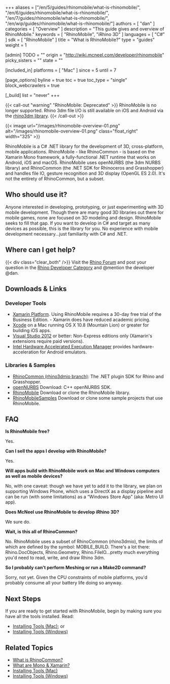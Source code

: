 +++
aliases = ["/en/5/guides/rhinomobile/what-is-rhinomobile/", "/en/6/guides/rhinomobile/what-is-rhinomobile/", "/en/7/guides/rhinomobile/what-is-rhinomobile/", "/en/wip/guides/rhinomobile/what-is-rhinomobile/"]
authors = [ "dan" ]
categories = [ "Overview" ]
description = "This guide gives and overview of RhinoMobile."
keywords = [ "RhinoMobile", "iRhino 3D" ]
languages = [ "C#" ]
sdk = [ "RhinoMobile" ]
title = "What is RhinoMobile?"
type = "guides"
weight = 1

[admin]
TODO = ""
origin = "http://wiki.mcneel.com/developer/rhinomobile"
picky_sisters = ""
state = ""

[included_in]
platforms = [ "Mac" ]
since = 5
until = 7

[page_options]
byline = true
toc = true
toc_type = "single"
block_webcrawlers = true

[_build]
list = "never"
+++

{{< call-out "warning" "RhinoMobile: Deprecated" >}}
RhinoMobile is no longer supported. Rhino 3dm file I/O is still available on iOS and Android via the [rhino3dm library](https://github.com/mcneel/rhino3dm).
{{< /call-out >}}
 
{{< image url="/images/rhinomobile-overview-01.png" alt="/images/rhinomobile-overview-01.png" class="float_right" width="325" >}}

RhinoMobile is a C# .NET library for the development of 3D, cross-platform, mobile applications. RhinoMobile - like RhinoCommon - is based on the Xamarin Mono framework, a fully-functional .NET runtime that works on Android, iOS and macOS. RhinoMobile uses openNURBS (the 3dm NURBS library) and RhinoCommon (the .NET SDK for Rhinoceros and Grasshopper) and handles file IO, gesture recognition and 3D display (OpenGL ES 2.0). It's not the entirety of RhinoCommon, but a subset.

## Who should use it?

Anyone interested in developing, prototyping, or just experimenting with 3D mobile development. Though there are many good 3D libraries out there for mobile games, none are focused on 3D modeling and design. RhinoMobile seeks to fill that gap. If you want to develop in C# and target as many devices as possible, this is the library for you. No experience with mobile development necessary...just familiarity with C# and .NET.

## Where can I get help?
{{< div class="clear_both" />}}
Visit the [Rhino Forum](http://discourse.mcneel.com/) and post your question in the [Rhino Developer Category](http://discourse.mcneel.com/c/rhino-developer) and @mention the developer @dan.

## Downloads & Links

### Developer Tools

- [Xamarin Platform](http://xamarin.com/download). Using RhinoMobile requires a 30-day free trial of the Business Edition. - Xamarin does have reduced academic pricing.
- [Xcode](http://developer.apple.com/xcode/) on a Mac running OS X 10.8 (Mountain Lion) or greater for building iOS apps.
- [Visual Studio 2012](http://https//www.visualstudio.com/en-us/visual-studio-homepage-vs.aspx) or better: Non-Express editions only (Xamarin's extensions require paid versions).
- [Intel Hardware Accelerated Execution Manager](http://software.intel.com/en-us/articles/intel-hardware-accelerated-execution-manager/) provides hardware-acceleration for Android emulators.

### Libraries & Samples

- [RhinoCommon (rhino3dmio branch)](https://github.com/mcneel/rhinocommon/tree/rhino3dmio): The .NET plugin SDK for Rhino and Grasshopper.
- [openNURBS](http://www.rhino3d.com/opennurbs) Download: C++ openNURBS SDK.
- [RhinoMobile](http://github.com/mcneel/RhinoMobile) Download or clone the RhinoMobile library.
- [RhinoMobileSamples](http://github.com/mcneel/RhinoMobileSamples) Download or clone some sample projects that use RhinoMobile.

## FAQ

**Is RhinoMobile free?**

Yes.

**Can I sell the apps I develop with RhinoMobile?**

Yes.

**Will apps build with RhinoMobile work on Mac and Windows computers as well as mobile devices?**

No, with one caveat: though we have yet to add it to the library, we plan on supporting Windows Phone, which uses a DirectX as a display pipeline and can be run (with some limitations) as a “Windows Store App” (aka: Metro UI app).

**Does McNeel use RhinoMobile to develop iRhino 3D?**

We sure do.

**Wait, is this all of RhinoCommon?**

No. RhinoMobile uses a subset of RhinoCommon (rhino3dmio), the limits of which are defined by the symbol: MOBILE_BUILD. There's a lot there: Rhino.DocObjects, Rhino.Geometry, Rhino.FileIO...pretty much everything you'd need to read, write, and draw Rhino 3dm.

**So I probably can't perform Meshing or run a Make2D command?**

Sorry, not yet. Given the CPU constraints of mobile platforms, you'd probably consume all your battery life doing so anyway.

## Next Steps

If you are ready to get started with RhinoMobile, begin by making sure you have all the tools installed.  Read:

- [Installing Tools (Mac)](/guides/rhinomobile/installing-tools-mac/); or
- [Installing Tools (Windows)](/guides/rhinomobile/installing-tools-windows/)

## Related Topics

- [What is RhinoCommon?](/guides/rhinocommon/what-is-rhinocommon/)
- [What are Mono & Xamarin?](/guides/rhinocommon/what-are-mono-and-xamarin/)
- [Installing Tools (Mac)](/guides/rhinomobile/installing-tools-mac/)
- [Installing Tools (Windows)](/guides/rhinomobile/installing-tools-windows/)
